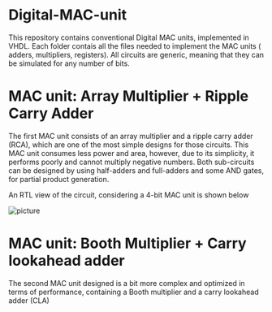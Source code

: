 # Digital-MAC-unit
This repository contains conventional Digital MAC units, implemented in VHDL. Each folder contais all the files needed to implement the MAC units ( adders, multipliers, registers).
All circuits are generic, meaning that they can be simulated for any number of bits.

# MAC unit: Array Multiplier + Ripple Carry Adder
The first MAC unit consists of an array multiplier and a ripple carry adder (RCA), which are one of the most simple designs for those circuits. This MAC unit consumes less power and area, however, due to its simplicity, it performs poorly and cannot multiply negative numbers. Both sub-circuits can be designed by using half-adders and full-adders and some AND gates, for partial product generation.

An RTL view of the circuit, considering a 4-bit MAC unit is shown below

![picture](https://i.imgur.com/UB2niSU.png)

# MAC unit: Booth Multiplier + Carry lookahead adder

The second MAC unit designed is a bit more complex and optimized in terms of performance, containing a Booth multiplier and a carry lookahead adder (CLA)
